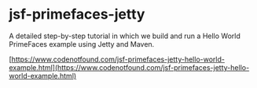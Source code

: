 # jsf-primefaces-jetty

A detailed step-by-step tutorial in which we build and run a Hello World PrimeFaces example using Jetty and Maven.

[https://www.codenotfound.com/jsf-primefaces-jetty-hello-world-example.html](https://www.codenotfound.com/jsf-primefaces-jetty-hello-world-example.html)
